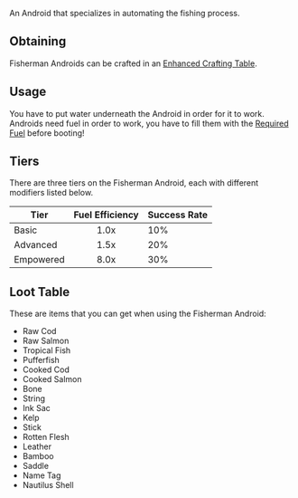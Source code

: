 An Android that specializes in automating the fishing process.

## Obtaining
Fisherman Androids can be crafted in an [Enhanced Crafting Table](https://github.com/Slimefun/Slimefun4/wiki/Enhanced-Crafting-Table).

## Usage
You have to put water underneath the Android in order for it to work.
Androids need fuel in order to work, you have to fill them with the [Required Fuel](https://github.com/Slimefun/Slimefun4/wiki/Normal-Androids#power-source) before booting!

## Tiers
There are three tiers on the Fisherman Android, each with different modifiers listed below.

| Tier      | Fuel Efficiency | Success Rate |
| --------- | :-------------: | ------------ |
| Basic     | 1.0x            | 10%          |
| Advanced  | 1.5x            | 20%          |
| Empowered | 8.0x            | 30%          |

## Loot Table
These are items that you can get when using the Fisherman Android:
- Raw Cod
- Raw Salmon
- Tropical Fish
- Pufferfish
- Cooked Cod
- Cooked Salmon
- Bone
- String
- Ink Sac
- Kelp
- Stick
- Rotten Flesh
- Leather
- Bamboo
- Saddle
- Name Tag
- Nautilus Shell

